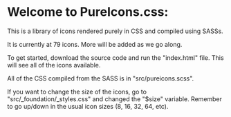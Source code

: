 # Welcome to PureIcons.css:

This is a library of icons rendered purely in CSS and compiled using SASSs.

It is currently at 79 icons.  More will be added as we go along.

To get started, download the source code and run the "index.html" file.  This will see all of the icons available.

All of the CSS compiled from the SASS is in "src/pureicons.scss".

If you want to change the size of the icons, go to "src/_foundation/_styles.css" and changed the "$size" variable.  Remember to go up/down in the usual icon sizes (8, 16, 32, 64, etc).
